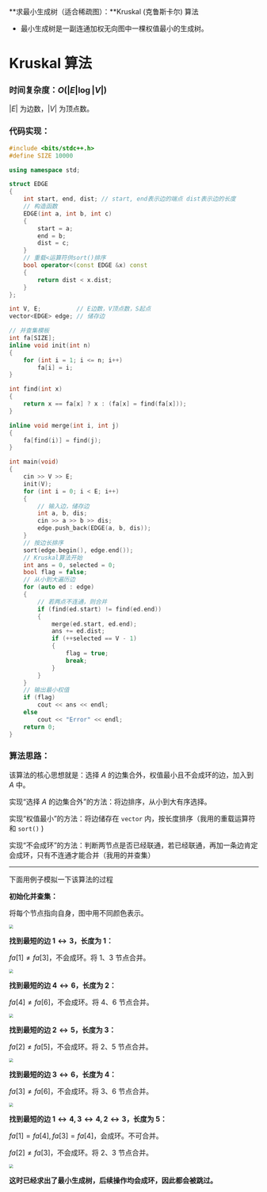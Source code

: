 **求最小生成树（适合稀疏图）：**Kruskal (克鲁斯卡尔) 算法

- 最小生成树是一副连通加权无向图中一棵权值最小的生成树。

<!--more-->

# Kruskal 算法

### 时间复杂度：$O(\left|E\right|\log\left|V\right|)$

$\left|E\right|$ 为边数，$\left|V\right|$ 为顶点数。

### 代码实现：

```cpp
#include <bits/stdc++.h>
#define SIZE 10000

using namespace std;

struct EDGE
{
    int start, end, dist; // start, end表示边的端点 dist表示边的长度
    // 构造函数
    EDGE(int a, int b, int c)
    {
        start = a;
        end = b;
        dist = c;
    }
    // 重载<运算符供sort()排序
    bool operator<(const EDGE &x) const
    {
        return dist < x.dist;
    }
};

int V, E;          // E边数，V顶点数，S起点
vector<EDGE> edge; // 储存边

// 并查集模板
int fa[SIZE];
inline void init(int n)
{
    for (int i = 1; i <= n; i++)
        fa[i] = i;
}

int find(int x)
{
    return x == fa[x] ? x : (fa[x] = find(fa[x]));
}

inline void merge(int i, int j)
{
    fa[find(i)] = find(j);
}

int main(void)
{
    cin >> V >> E;
    init(V);
    for (int i = 0; i < E; i++)
    {
        // 输入边，储存边
        int a, b, dis;
        cin >> a >> b >> dis;
        edge.push_back(EDGE(a, b, dis));
    }
    // 按边长排序
    sort(edge.begin(), edge.end());
    // Kruskal算法开始
    int ans = 0, selected = 0;
    bool flag = false;
    // 从小到大遍历边
    for (auto ed : edge)
    {
        // 若两点不连通，则合并
        if (find(ed.start) != find(ed.end))
        {
            merge(ed.start, ed.end);
            ans += ed.dist;
            if (++selected == V - 1)
            {
                flag = true;
                break;
            }
        }
    }
    // 输出最小权值
    if (flag)
        cout << ans << endl;
    else
        cout << "Error" << endl;
    return 0;
}
```

### 算法思路：

该算法的核心思想就是：选择 $A$ 的边集合外，权值最小且不会成环的边，加入到 $A$ 中。

实现“选择 $A$ 的边集合外”的方法：将边排序，从小到大有序选择。

实现“权值最小”的方法：将边储存在 `vector` 内，按长度排序（我用的重载运算符和 `sort()` )

实现“不会成环”的方法：判断两节点是否已经联通，若已经联通，再加一条边肯定会成环，只有不连通才能合并（我用的并查集）

------

下面用例子模拟一下该算法的过程

**初始化并查集：**

将每个节点指向自身，图中用不同颜色表示。

<img src="https://assets.zouht.com/img/io/32-01.webp" style="zoom:50%;" />

**找到最短的边 $1\leftrightarrow 3$，长度为 $1$：**

$fa[1]\neq fa[3]$，不会成环。将 $1$、$3$ 节点合并。

<img src="https://assets.zouht.com/img/io/32-02.webp" style="zoom:50%;" />

**找到最短的边 $4\leftrightarrow 6$，长度为 $2$：**

$fa[4]\neq fa[6]$，不会成环。将 $4$、$6$ 节点合并。

<img src="https://assets.zouht.com/img/io/32-03.webp" style="zoom:50%;" />

**找到最短的边 $2\leftrightarrow 5$，长度为 $3$：**

$fa[2]\neq fa[5]$，不会成环。将 $2$、$5$ 节点合并。

<img src="https://assets.zouht.com/img/io/32-04.webp" style="zoom:50%;" />

**找到最短的边 $3\leftrightarrow 6$，长度为 $4$：**

$fa[3]\neq fa[6]$，不会成环。将 $3$、$6$ 节点合并。

<img src="https://assets.zouht.com/img/io/32-05.webp" style="zoom:50%;" />

**找到最短的边 $1\leftrightarrow 4, 3\leftrightarrow 4, 2\leftrightarrow 3$，长度为 $5$：**

$fa[1]=fa[4], fa[3]=fa[4]$，会成环。不可合并。

$fa[2]\neq fa[3]$，不会成环。将 $2$、$3$ 节点合并。

<img src="https://assets.zouht.com/img/io/32-06.webp" style="zoom:50%;" />

**这时已经求出了最小生成树，后续操作均会成环，因此都会被跳过。**
